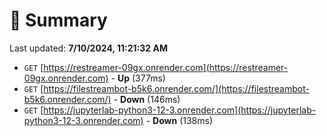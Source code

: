 # 📖 Summary
Last updated: **7/10/2024, 11:21:32 AM**

- `GET` [https://restreamer-09gx.onrender.com](https://restreamer-09gx.onrender.com) - **Up** (377ms)
- `GET` [https://filestreambot-b5k6.onrender.com/](https://filestreambot-b5k6.onrender.com/) - **Down** (146ms)
- `GET` [https://jupyterlab-python3-12-3.onrender.com](https://jupyterlab-python3-12-3.onrender.com) - **Down** (138ms)
